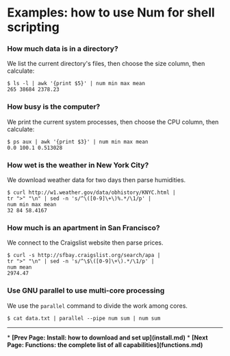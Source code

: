# Examples: how to use Num for shell scripting


### How much data is in a directory?

We list the current directory's files,
then choose the size column, then calculate:

    $ ls -l | awk '{print $5}' | num min max mean
    265 38684 2378.23


### How busy is the computer?

We print the current system processes,
then choose the CPU column, then calculate:

    $ ps aux | awk '{print $3}' | num min max mean
    0.0 100.1 0.513028


### How wet is the weather in New York City?

We download weather data for two days then parse humidities.

    $ curl http://w1.weather.gov/data/obhistory/KNYC.html |
    tr ">" "\n" | sed -n 's/^\([0-9]\+\)%.*/\1/p' |
    num min max mean
    32 84 58.4167


### How much is an apartment in San Francisco?

We connect to the Craigslist website then parse prices.

    $ curl -s http://sfbay.craigslist.org/search/apa |
    tr ">" "\n" | sed -n 's/^\$\([0-9]\+\).*/\1/p' |
    num mean
    2974.47


### Use GNU parallel to use multi-core processing

We use the `parallel` command to divide the work among cores.

    $ cat data.txt | parallel --pipe num sum | num sum


<p><hr>
<nav>
* <b>[Prev Page: Install: how to download and set up](install.md)</b>
* <b>[Next Page: Functions: the complete list of all capabilities](functions.md)</b>
</nav>
